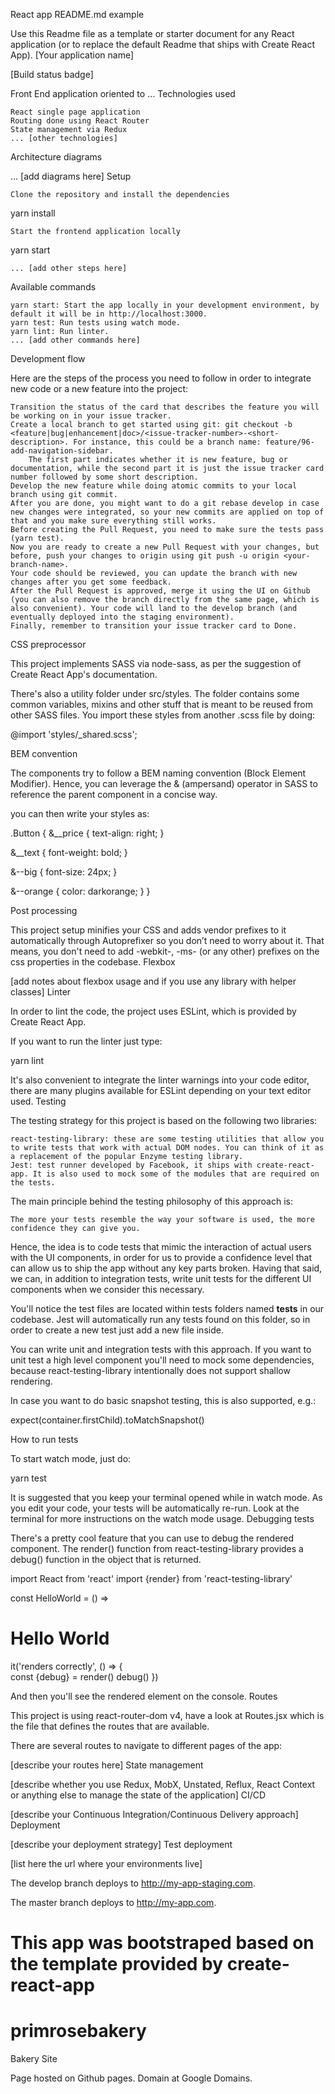 
React app README.md example

Use this Readme file as a template or starter document for any React application (or to replace the default Readme that ships with Create React App).
[Your application name]

[Build status badge]

Front End application oriented to ...
Technologies used

    React single page application
    Routing done using React Router
    State management via Redux
    ... [other technologies]

Architecture diagrams

... [add diagrams here]
Setup

    Clone the repository and install the dependencies

yarn install

    Start the frontend application locally

yarn start

    ... [add other steps here]

Available commands

    yarn start: Start the app locally in your development environment, by default it will be in http://localhost:3000.
    yarn test: Run tests using watch mode.
    yarn lint: Run linter.
    ... [add other commands here]

Development flow

Here are the steps of the process you need to follow in order to integrate new code or a new feature into the project:

    Transition the status of the card that describes the feature you will be working on in your issue tracker.
    Create a local branch to get started using git: git checkout -b <feature|bug|enhancement|doc>/<issue-tracker-number>-<short-description>. For instance, this could be a branch name: feature/96-add-navigation-sidebar.
        The first part indicates whether it is new feature, bug or documentation, while the second part it is just the issue tracker card number followed by some short description.
    Develop the new feature while doing atomic commits to your local branch using git commit.
    After you are done, you might want to do a git rebase develop in case new changes were integrated, so your new commits are applied on top of that and you make sure everything still works.
    Before creating the Pull Request, you need to make sure the tests pass (yarn test).
    Now you are ready to create a new Pull Request with your changes, but before, push your changes to origin using git push -u origin <your-branch-name>.
    Your code should be reviewed, you can update the branch with new changes after you get some feedback.
    After the Pull Request is approved, merge it using the UI on Github (you can also remove the branch directly from the same page, which is also convenient). Your code will land to the develop branch (and eventually deployed into the staging environment).
    Finally, remember to transition your issue tracker card to Done.

CSS preprocessor

This project implements SASS via node-sass, as per the suggestion of Create React App's documentation.

<!-- The styles for each component are therefore located in their corresponding <component_name>.scss file. -->

There's also a utility folder under src/styles. The folder contains some common variables, mixins and other stuff that is meant to be reused from other SASS files. You import these styles from another .scss file by doing:

@import 'styles/_shared.scss';

BEM convention

The components try to follow a BEM naming convention (Block Element Modifier). Hence, you can leverage the & (ampersand) operator in SASS to reference the parent component in a concise way.

<!-- <a class="Button Button--big Button--orange">
  <span class="Button__price">$9.99</span>
  <span class="Button__text">Subscribe</span>
</a> -->

you can then write your styles as:

.Button {
  &__price {
    text-align: right;
  }

  &__text {
    font-weight: bold;
  }

  &--big {
    font-size: 24px;
  }

  &--orange {
    color: darkorange;
  }
}

Post processing

This project setup minifies your CSS and adds vendor prefixes to it automatically through Autoprefixer so you don’t need to worry about it. That means, you don't need to add -webkit-, -ms- (or any other) prefixes on the css properties in the codebase.
Flexbox

[add notes about flexbox usage and if you use any library with helper classes]
Linter

In order to lint the code, the project uses ESLint, which is provided by Create React App.

If you want to run the linter just type:

yarn lint

It's also convenient to integrate the linter warnings into your code editor, there are many plugins available for ESLint depending on your text editor used.
Testing

The testing strategy for this project is based on the following two libraries:

    react-testing-library: these are some testing utilities that allow you to write tests that work with actual DOM nodes. You can think of it as a replacement of the popular Enzyme testing library.
    Jest: test runner developed by Facebook, it ships with create-react-app. It is also used to mock some of the modules that are required on the tests.

The main principle behind the testing philosophy of this approach is:

    The more your tests resemble the way your software is used, the more confidence they can give you.

Hence, the idea is to code tests that mimic the interaction of actual users with the UI components, in order for us to provide a confidence level that can allow us to ship the app without any key parts broken. Having that said, we can, in addition to integration tests, write unit tests for the different UI components when we consider this necessary.

You'll notice the test files are located within tests folders named __tests__ in our codebase. Jest will automatically run any tests found on this folder, so in order to create a new test just add a new file inside.

You can write unit and integration tests with this approach. If you want to unit test a high level component you'll need to mock some dependencies, because react-testing-library intentionally does not support shallow rendering.

In case you want to do basic snapshot testing, this is also supported, e.g.:

expect(container.firstChild).toMatchSnapshot()

How to run tests

To start watch mode, just do:

yarn test

It is suggested that you keep your terminal opened while in watch mode. As you edit your code, your tests will be automatically re-run. Look at the terminal for more instructions on the watch mode usage.
Debugging tests

There's a pretty cool feature that you can use to debug the rendered component. The render() function from react-testing-library provides a debug() function in the object that is returned.

import React from 'react'
import {render} from 'react-testing-library'

const HelloWorld = () => <h1>Hello World</h1>

it('renders correctly', () => {  
  const {debug} = render(<HelloWorld />)
  debug()
})

And then you'll see the rendered element on the console.
Routes

This project is using react-router-dom v4, have a look at Routes.jsx which is the file that defines the routes that are available.

There are several routes to navigate to different pages of the app:

[describe your routes here]
State management

[describe whether you use Redux, MobX, Unstated, Reflux, React Context or anything else to manage the state of the application]
CI/CD

[describe your Continuous Integration/Continuous Delivery approach]
Deployment

[describe your deployment strategy]
Test deployment

[list here the url where your environments live]

The develop branch deploys to http://my-app-staging.com.

The master branch deploys to http://my-app.com.

This app was bootstraped based on the template provided by create-react-app
=======
# primrosebakery
Bakery Site

Page hosted on Github pages. Domain at Google Domains.
